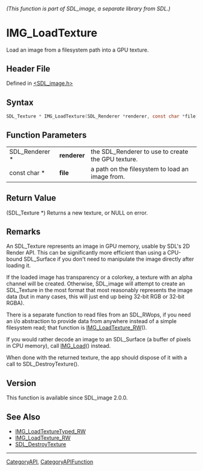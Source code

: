 ###### (This function is part of SDL_image, a separate library from SDL.)
# IMG_LoadTexture

Load an image from a filesystem path into a GPU texture.

## Header File

Defined in [<SDL_image.h>](https://github.com/libsdl-org/SDL_image/blob/SDL2/include/SDL_image.h)

## Syntax

```c
SDL_Texture * IMG_LoadTexture(SDL_Renderer *renderer, const char *file);
```

## Function Parameters

|                |              |                                                    |
| -------------- | ------------ | -------------------------------------------------- |
| SDL_Renderer * | **renderer** | the SDL_Renderer to use to create the GPU texture. |
| const char *   | **file**     | a path on the filesystem to load an image from.    |

## Return Value

(SDL_Texture *) Returns a new texture, or NULL on error.

## Remarks

An SDL_Texture represents an image in GPU memory, usable by SDL's 2D Render
API. This can be significantly more efficient than using a CPU-bound
SDL_Surface if you don't need to manipulate the image directly after
loading it.

If the loaded image has transparency or a colorkey, a texture with an alpha
channel will be created. Otherwise, SDL_image will attempt to create an
SDL_Texture in the most format that most reasonably represents the image
data (but in many cases, this will just end up being 32-bit RGB or 32-bit
RGBA).

There is a separate function to read files from an SDL_RWops, if you need
an i/o abstraction to provide data from anywhere instead of a simple
filesystem read; that function is
[IMG_LoadTexture_RW](IMG_LoadTexture_RW)().

If you would rather decode an image to an SDL_Surface (a buffer of pixels
in CPU memory), call [IMG_Load](IMG_Load)() instead.

When done with the returned texture, the app should dispose of it with a
call to SDL_DestroyTexture().

## Version

This function is available since SDL_image 2.0.0.

## See Also

- [IMG_LoadTextureTyped_RW](IMG_LoadTextureTyped_RW)
- [IMG_LoadTexture_RW](IMG_LoadTexture_RW)
- [SDL_DestroyTexture](../SDL2/SDL_DestroyTexture)

----
[CategoryAPI](CategoryAPI), [CategoryAPIFunction](CategoryAPIFunction)

